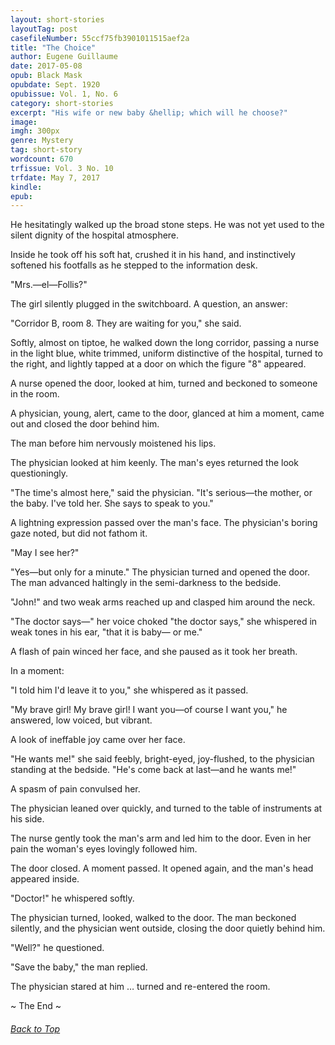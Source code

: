 ```yaml
---
layout: short-stories
layoutTag: post
casefileNumber: 55ccf75fb3901011515aef2a
title: "The Choice"
author: Eugene Guillaume
date: 2017-05-08
opub: Black Mask
opubdate: Sept. 1920
opubissue: Vol. 1, No. 6
category: short-stories
excerpt: "His wife or new baby &hellip; which will he choose?"
image:
imgh: 300px
genre: Mystery
tag: short-story
wordcount: 670
trfissue: Vol. 3 No. 10
trfdate: May 7, 2017
kindle: 
epub: 
---
```


<!-- <section id="toc" class="toc">
  <header>
    <h6>Table of Contents</h6>
  </header>
<div id="drawer" markdown="1">
1. Auto generated table of contents
{:toc}
</div>
</section> table-of-contents -->

He hesitatingly walked up the broad stone steps. He was not yet used to
the silent dignity of the hospital atmosphere.

Inside he took off his soft hat, crushed it in his hand, and
instinctively softened his footfalls as he stepped to the information
desk.

"Mrs.—el—Follis?"

The girl silently plugged in the switchboard. A question, an answer:

"Corridor B, room 8. They are waiting for you," she said.

Softly, almost on tiptoe, he walked down the long corridor, passing a
nurse in the light blue, white trimmed, uniform distinctive of the
hospital, turned to the right, and lightly tapped at a door on which the
figure "8" appeared.

A nurse opened the door, looked at him, turned and beckoned to someone
in the room.

A physician, young, alert, came to the door, glanced at him a moment,
came out and closed the door behind him.

The man before him nervously moistened his lips.

The physician looked at him keenly. The man's eyes returned the look
questioningly.

"The time's almost here," said the physician. "It's serious—the mother,
or the baby. I've told her. She says to speak to you."

A lightning expression passed over the man's face. The physician's
boring gaze noted, but did not fathom it.

"May I see her?"

"Yes—but only for a minute." The physician turned and opened the door.
The man advanced haltingly in the semi-darkness to the bedside.

"John!" and two weak arms reached up and clasped him around the neck.

"The doctor says—" her voice choked "the doctor says," she whispered in
weak tones in his ear, "that it is baby— or me."

A flash of pain winced her face, and she paused as it took her breath.

In a moment:

"I told him I'd leave it to you," she whispered as it passed.

"My brave girl! My brave girl! I want you—of course I want you," he
answered, low voiced, but vibrant.

A look of ineffable joy came over her face.

"He wants me!" she said feebly, bright-eyed, joy-flushed, to the
physician standing at the bedside. "He's come back at last—and he wants
me!"

A spasm of pain convulsed her.

The physician leaned over quickly, and turned to the table of
instruments at his side.

The nurse gently took the man's arm and led him to the door. Even in her
pain the woman's eyes lovingly followed him.

The door closed. A moment passed. It opened again, and the man's head
appeared inside.

"Doctor!" he whispered softly.

The physician turned, looked, walked to the door. The man beckoned
silently, and the physician went outside, closing the door quietly
behind him.

"Well?" he questioned.

"Save the baby," the man replied.

The physician stared at him &hellip; turned and re-entered the room.

<p id="theend">~ The End ~
<h6 class="btt"><a href="#top">Back to Top</a></h6>